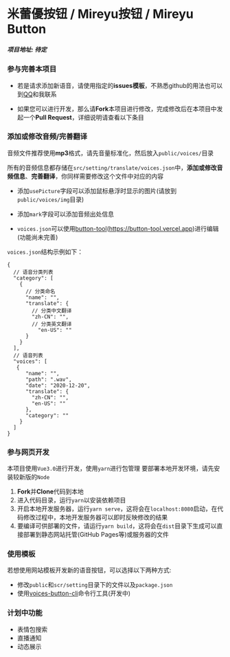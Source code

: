 # 米蕾優按钮 /  Mireyu按钮 / Mireyu Button

##### 项目地址: 待定


### 参与完善本项目

  - 若是请求添加新语音，请使用指定的**issues模板**，不熟悉github的用法也可以到[QQ](1799507119)和我联系

- 如果您可以进行开发，那么请**Fork**本项目进行修改，完成修改后在本项目中发起一个**Pull Request**，详细说明请查看以下条目

### 添加或修改音频/完善翻译

音频文件推荐使用**mp3**格式，请先音量标准化，然后放入`public/voices/`目录

所有的音频信息都存储在`src/setting/translate/voices.json`中，**添加或修改音频信息**、**完善翻译**，你同样需要修改这个文件中对应的内容

- 添加`usePicture`字段可以添加鼠标悬浮时显示的图片(请放到`public/voices/img`目录)

- 添加`mark`字段可以添加音频出处信息

- `voices.json`可以使用[button-tool](https://github.com/blacktunes/button-tool)(https://button-tool.vercel.app)进行编辑(功能尚未完善)

`voices.json`结构示例如下：
```
{
  // 语音分类列表
  "category": [
    {
      // 分类命名
      "name": "",
      "translate": {
        // 分类中文翻译
        "zh-CN": "",
        // 分类英文翻译
          "en-US": ""
      }
    }
  ],
  // 语音列表
  "voices": [
   {
      "name": "",
      "path": ".wav",
      "date": "2020-12-20",
      "translate": {
        "zh-CN": "",
        "en-US": ""
      },
      "category": ""
    }
  ]
}
```

### 参与网页开发

本项目使用`Vue3.0`进行开发，使用`yarn`进行包管理
要部署本地开发环境，请先安装较新版的`Node`

1. **Fork**并**Clone**代码到本地
2. 进入代码目录，运行`yarn`以安装依赖项目
3. 开启本地开发服务器，运行`yarn serve`，这将会在`localhost:8080`启动，在代码修改过程中，本地开发服务器可以即时反映修改的结果
4. 要编译可供部署的文件，请运行`yarn build`，这将会在`dist`目录下生成可以直接部署到静态网站托管(GitHub Pages等)或服务器的文件

### 使用模板

若想使用网站模板开发新的语音按钮，可以选择以下两种方式:
- 修改`public`和`scr/setting`目录下的文件以及`package.json`
- 使用[voices-button-cli](https://github.com/blacktunes/voices-button-cli)命令行工具(开发中)

### 计划中功能
- 表情包搜索
- 直播通知
- 动态展示
